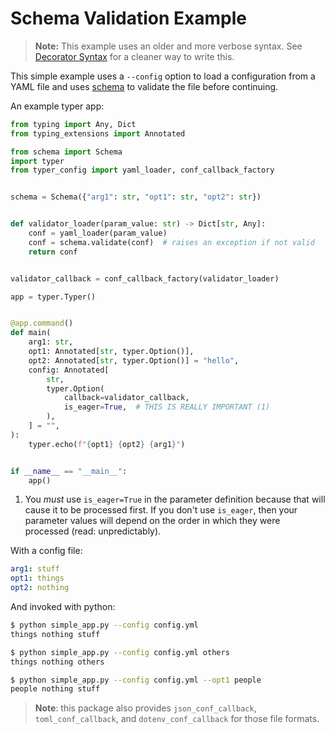 # Schema Validation Example

> **Note:** This example uses an older and more verbose syntax. See [Decorator Syntax](/examples/decorator) for a cleaner way to write this.

This simple example uses a `--config` option to load a configuration from a YAML file and uses [schema](https://github.com/keleshev/schema) to validate the file before continuing.

An example typer app:
```python title="simple_app.py"
from typing import Any, Dict
from typing_extensions import Annotated

from schema import Schema
import typer
from typer_config import yaml_loader, conf_callback_factory


schema = Schema({"arg1": str, "opt1": str, "opt2": str})


def validator_loader(param_value: str) -> Dict[str, Any]:
    conf = yaml_loader(param_value)
    conf = schema.validate(conf)  # raises an exception if not valid
    return conf


validator_callback = conf_callback_factory(validator_loader)

app = typer.Typer()


@app.command()
def main(
    arg1: str,
    opt1: Annotated[str, typer.Option()],
    opt2: Annotated[str, typer.Option()] = "hello",
    config: Annotated[
        str,
        typer.Option(
            callback=validator_callback,
            is_eager=True,  # THIS IS REALLY IMPORTANT (1)
        ),
    ] = "",
):
    typer.echo(f"{opt1} {opt2} {arg1}")


if __name__ == "__main__":
    app()
```

1. You _must_ use `is_eager=True` in the parameter definition because that will cause it to be processed first.
   If you don't use `is_eager`, then your parameter values will depend on the order in which they were processed (read: unpredictably).

With a config file:

```yaml title="config.yml"
arg1: stuff
opt1: things
opt2: nothing
```

And invoked with python:

```bash
$ python simple_app.py --config config.yml
things nothing stuff

$ python simple_app.py --config config.yml others
things nothing others

$ python simple_app.py --config config.yml --opt1 people
people nothing stuff
```

> **Note**: this package also provides `json_conf_callback`, `toml_conf_callback`, and `dotenv_conf_callback` for those file formats.
